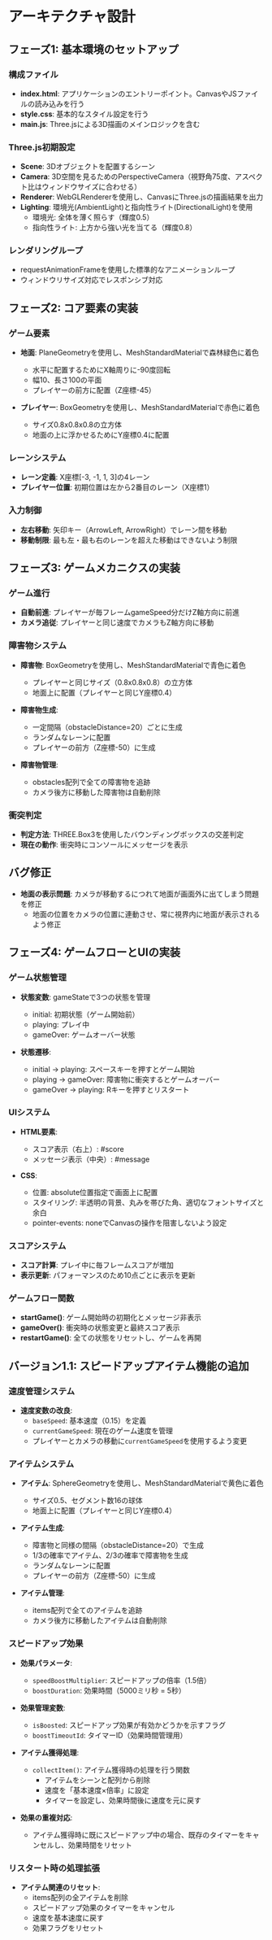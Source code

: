# アーキテクチャ設計

## フェーズ1: 基本環境のセットアップ

### 構成ファイル
- **index.html**: アプリケーションのエントリーポイント。CanvasやJSファイルの読み込みを行う
- **style.css**: 基本的なスタイル設定を行う
- **main.js**: Three.jsによる3D描画のメインロジックを含む

### Three.js初期設定
- **Scene**: 3Dオブジェクトを配置するシーン
- **Camera**: 3D空間を見るためのPerspectiveCamera（視野角75度、アスペクト比はウィンドウサイズに合わせる）
- **Renderer**: WebGLRendererを使用し、CanvasにThree.jsの描画結果を出力
- **Lighting**: 環境光(AmbientLight)と指向性ライト(DirectionalLight)を使用
  - 環境光: 全体を薄く照らす（輝度0.5）
  - 指向性ライト: 上方から強い光を当てる（輝度0.8）

### レンダリングループ
- requestAnimationFrameを使用した標準的なアニメーションループ
- ウィンドウリサイズ対応でレスポンシブ対応

## フェーズ2: コア要素の実装

### ゲーム要素
- **地面**: PlaneGeometryを使用し、MeshStandardMaterialで森林緑色に着色
  - 水平に配置するためにX軸周りに-90度回転
  - 幅10、長さ100の平面
  - プレイヤーの前方に配置（Z座標-45）

- **プレイヤー**: BoxGeometryを使用し、MeshStandardMaterialで赤色に着色
  - サイズ0.8x0.8x0.8の立方体
  - 地面の上に浮かせるためにY座標0.4に配置

### レーンシステム
- **レーン定義**: X座標[-3, -1, 1, 3]の4レーン
- **プレイヤー位置**: 初期位置は左から2番目のレーン（X座標1）

### 入力制御
- **左右移動**: 矢印キー（ArrowLeft, ArrowRight）でレーン間を移動
- **移動制限**: 最も左・最も右のレーンを超えた移動はできないよう制限

## フェーズ3: ゲームメカニクスの実装

### ゲーム進行
- **自動前進**: プレイヤーが毎フレームgameSpeed分だけZ軸方向に前進
- **カメラ追従**: プレイヤーと同じ速度でカメラもZ軸方向に移動

### 障害物システム
- **障害物**: BoxGeometryを使用し、MeshStandardMaterialで青色に着色
  - プレイヤーと同じサイズ（0.8x0.8x0.8）の立方体
  - 地面上に配置（プレイヤーと同じY座標0.4）

- **障害物生成**:
  - 一定間隔（obstacleDistance=20）ごとに生成
  - ランダムなレーンに配置
  - プレイヤーの前方（Z座標-50）に生成

- **障害物管理**:
  - obstacles配列で全ての障害物を追跡
  - カメラ後方に移動した障害物は自動削除

### 衝突判定
- **判定方法**: THREE.Box3を使用したバウンディングボックスの交差判定
- **現在の動作**: 衝突時にコンソールにメッセージを表示

## バグ修正
- **地面の表示問題**: カメラが移動するにつれて地面が画面外に出てしまう問題を修正
  - 地面の位置をカメラの位置に連動させ、常に視界内に地面が表示されるよう修正

## フェーズ4: ゲームフローとUIの実装

### ゲーム状態管理
- **状態変数**: gameStateで3つの状態を管理
  - initial: 初期状態（ゲーム開始前）
  - playing: プレイ中
  - gameOver: ゲームオーバー状態

- **状態遷移**:
  - initial → playing: スペースキーを押すとゲーム開始
  - playing → gameOver: 障害物に衝突するとゲームオーバー
  - gameOver → playing: Rキーを押すとリスタート

### UIシステム
- **HTML要素**:
  - スコア表示（右上）: #score
  - メッセージ表示（中央）: #message

- **CSS**:
  - 位置: absolute位置指定で画面上に配置
  - スタイリング: 半透明の背景、丸みを帯びた角、適切なフォントサイズと余白
  - pointer-events: noneでCanvasの操作を阻害しないよう設定

### スコアシステム
- **スコア計算**: プレイ中に毎フレームスコアが増加
- **表示更新**: パフォーマンスのため10点ごとに表示を更新

### ゲームフロー関数
- **startGame()**: ゲーム開始時の初期化とメッセージ非表示
- **gameOver()**: 衝突時の状態変更と最終スコア表示
- **restartGame()**: 全ての状態をリセットし、ゲームを再開

## バージョン1.1: スピードアップアイテム機能の追加

### 速度管理システム
- **速度変数の改良**:
  - `baseSpeed`: 基本速度（0.15）を定義
  - `currentGameSpeed`: 現在のゲーム速度を管理
  - プレイヤーとカメラの移動に`currentGameSpeed`を使用するよう変更

### アイテムシステム
- **アイテム**: SphereGeometryを使用し、MeshStandardMaterialで黄色に着色
  - サイズ0.5、セグメント数16の球体
  - 地面上に配置（プレイヤーと同じY座標0.4）

- **アイテム生成**:
  - 障害物と同様の間隔（obstacleDistance=20）で生成
  - 1/3の確率でアイテム、2/3の確率で障害物を生成
  - ランダムなレーンに配置
  - プレイヤーの前方（Z座標-50）に生成

- **アイテム管理**:
  - items配列で全てのアイテムを追跡
  - カメラ後方に移動したアイテムは自動削除

### スピードアップ効果
- **効果パラメータ**:
  - `speedBoostMultiplier`: スピードアップの倍率（1.5倍）
  - `boostDuration`: 効果時間（5000ミリ秒 = 5秒）

- **効果管理変数**:
  - `isBoosted`: スピードアップ効果が有効かどうかを示すフラグ
  - `boostTimeoutId`: タイマーID（効果時間管理用）

- **アイテム獲得処理**:
  - `collectItem()`: アイテム獲得時の処理を行う関数
    - アイテムをシーンと配列から削除
    - 速度を「基本速度×倍率」に設定
    - タイマーを設定し、効果時間後に速度を元に戻す

- **効果の重複対応**:
  - アイテム獲得時に既にスピードアップ中の場合、既存のタイマーをキャンセルし、効果時間をリセット

### リスタート時の処理拡張
- **アイテム関連のリセット**:
  - items配列の全アイテムを削除
  - スピードアップ効果のタイマーをキャンセル
  - 速度を基本速度に戻す
  - 効果フラグをリセット
